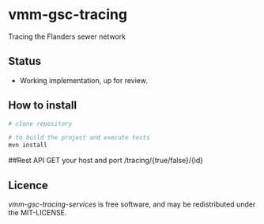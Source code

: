 # vmm-gsc-tracing
Tracing the Flanders sewer network

## Status
* Working implementation, up for review.


## How to install
```bash
# clone repository

# to build the project and execute tests
mvn install
```

##Rest API GET
your host and port /tracing/{true/false}/{id}

## Licence 
*vmm-gsc-tracing-services* is free software, and may be redistributed under the MIT-LICENSE.